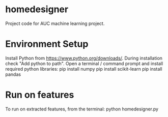 # homedesigner

Project code for AUC machine learning project.

# Environment Setup
Install Python from https://www.python.org/downloads/. During installation check "Add python to path".
Open a terminal / command prompt and install required python libraries:
  pip install numpy
  pip install scikit-learn
  pip install pandas
  
# Run on features
To run on extracted features, from the terminal:
  python homedesigner.py
